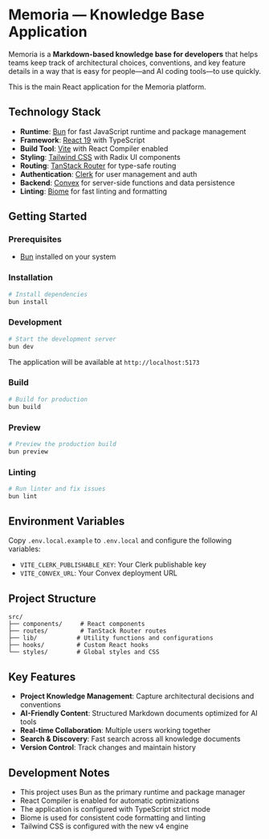 # Memoria — Knowledge Base Application

Memoria is a **Markdown-based knowledge base for developers** that helps teams keep track of architectural choices, conventions, and key feature details in a way that is easy for people—and AI coding tools—to use quickly.

This is the main React application for the Memoria platform.

## Technology Stack

- **Runtime**: [Bun](https://bun.sh/) for fast JavaScript runtime and package management
- **Framework**: [React 19](https://react.dev/) with TypeScript
- **Build Tool**: [Vite](https://vite.dev/) with React Compiler enabled
- **Styling**: [Tailwind CSS](https://tailwindcss.com/) with Radix UI components
- **Routing**: [TanStack Router](https://tanstack.com/router) for type-safe routing
- **Authentication**: [Clerk](https://clerk.com/) for user management and auth
- **Backend**: [Convex](https://convex.dev/) for server-side functions and data persistence
- **Linting**: [Biome](https://biomejs.dev/) for fast linting and formatting

## Getting Started

### Prerequisites

- [Bun](https://bun.sh/) installed on your system

### Installation

```bash
# Install dependencies
bun install
```

### Development

```bash
# Start the development server
bun dev
```

The application will be available at `http://localhost:5173`

### Build

```bash
# Build for production
bun build
```

### Preview

```bash
# Preview the production build
bun preview
```

### Linting

```bash
# Run linter and fix issues
bun lint
```

## Environment Variables

Copy `.env.local.example` to `.env.local` and configure the following variables:

- `VITE_CLERK_PUBLISHABLE_KEY`: Your Clerk publishable key
- `VITE_CONVEX_URL`: Your Convex deployment URL

## Project Structure

```
src/
├── components/     # React components
├── routes/         # TanStack Router routes
├── lib/           # Utility functions and configurations
├── hooks/         # Custom React hooks
└── styles/        # Global styles and CSS
```

## Key Features

- **Project Knowledge Management**: Capture architectural decisions and conventions
- **AI-Friendly Content**: Structured Markdown documents optimized for AI tools
- **Real-time Collaboration**: Multiple users working together
- **Search & Discovery**: Fast search across all knowledge documents
- **Version Control**: Track changes and maintain history

## Development Notes

- This project uses Bun as the primary runtime and package manager
- React Compiler is enabled for automatic optimizations
- The application is configured with TypeScript strict mode
- Biome is used for consistent code formatting and linting
- Tailwind CSS is configured with the new v4 engine
